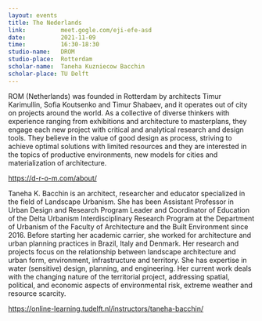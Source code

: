 ```yaml
---
layout: events
title: The Nederlands
link:          meet.gogle.com/eji-efe-asd
date:          2021-11-09
time:          16:30-18:30
studio-name:   DROM
studio-place:  Rotterdam
scholar-name:  Taneha Kuzniecow Bacchin
scholar-place: TU Delft
---
```



ROM (Netherlands) was founded in Rotterdam by architects Timur Karimullin, Sofia Koutsenko and Timur Shabaev, and it operates out of city on projects around the world. As a collective of diverse thinkers with experience ranging from exhibitions and architecture to masterplans, they engage each new project with critical and analytical research and design tools. They believe in the value of good design as process, striving to achieve optimal solutions with limited resources and they are interested in the topics of productive environments, new models for cities and materialization of architecture.

https://d-r-o-m.com/about/


Taneha K. Bacchin is an architect, researcher and educator specialized in the field of Landscape Urbanism. She has been Assistant Professor in Urban Design and Research Program Leader and Coordinator of Education of the Delta Urbanism Interdisciplinary Research Program at the Department of Urbanism of the Faculty of Architecture and the Built Environment since 2016. Before starting her academic carrier, she worked for architecture and urban planning practices in Brazil, Italy and Denmark. Her research and projects focus on the relationship between landscape architecture and urban form, environment, infrastructure and territory. She has expertise in water (sensitive) design, planning, and engineering. Her current work deals with the changing nature of the territorial project, addressing spatial, political, and economic aspects of environmental risk, extreme weather and resource scarcity.

https://online-learning.tudelft.nl/instructors/taneha-bacchin/
